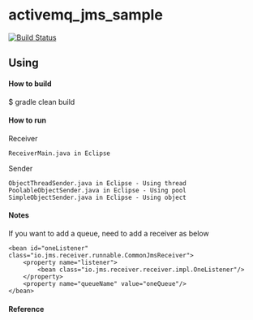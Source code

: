 # activemq_jms_sample

[![Build Status](https://travis-ci.org/minziappa/activemq_jms_sample.svg?branch=master)](https://travis-ci.org/minziappa/activemq_jms_sample.svg?branch=master)

Using
------------------
#### How to build
$ gradle clean build  

#### How to run

Receiver
```
ReceiverMain.java in Eclipse  
```
Sender
```
ObjectThreadSender.java in Eclipse - Using thread
PoolableObjectSender.java in Eclipse - Using pool
SimpleObjectSender.java in Eclipse - Using object
```

#### Notes

If you want to add a queue, need to add a receiver as below
```
<bean id="oneListener" class="io.jms.receiver.runnable.CommonJmsReceiver">
	<property name="listener">
		<bean class="io.jms.receiver.receiver.impl.OneListener"/>
	</property>
	<property name="queueName" value="oneQueue"/>
</bean>
```

#### Reference